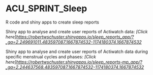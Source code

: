 # ACU_SPRINT_Sleep
R code and shiny apps to create sleep reports

Shiny app to analyse and create user reports of Actiwatch data: *[Click here]https://robertwschuster.shinyapps.io/sleep_reports_app/?_ga=2.249691011.483597087.1667874532-1174180374.1667874532*

Shiny app to analyse and create user reports of Actiwatch data during specific menstrual cycles and phases: *[Click here]https://robertwschuster.shinyapps.io/sleep_reports-mp_app/?_ga=2.244637568.483597087.1667874532-1174180374.1667874532*
